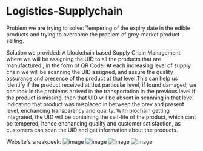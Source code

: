 # Logistics-Supplychain

Problem we are trying to solve: 
Tempering of the expiry date in the edible products and trying to overcome the problem of grey-market product selling.

Solution we provided: 
A blockchain based Supply Chain Management where we will be assigning the UID to all the products that are manufactured!, in the form of QR Code. At each increasing level of supply chain we will be scanning the UID assigned, and assure the quality assurance and presence of the product at that level.This can help us identify if the product received at that particular level, if found damaged, we can look in the problems arrived in the transportation in the previous level.If the product is missing, then that UID will be absent in scanning in that level indicating that product was misplaced in between the prev and present level, enchancing transparency and quality. With blochain getting integrated, the UID will be containing the self-life of the product, which cant be tempered, hence enchancing quality and customer satisfaction, as customers can scan the UID and get information about the products.


Website's sneakpeek:
![image](https://user-images.githubusercontent.com/94098866/219936013-c46ea5f7-f05c-47d3-aed0-09eca5c529c4.png)
![image](https://user-images.githubusercontent.com/94098866/219936032-dffb37c8-6c21-46c4-9270-d240c9cb22a2.png)
![image](https://user-images.githubusercontent.com/94098866/219936059-e3b5a98a-81ca-4391-b0f8-5bad6cc93c5d.png)
![image](https://user-images.githubusercontent.com/94098866/219936092-bc612076-0864-4274-a5c7-64175750cb10.png)

